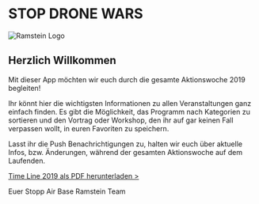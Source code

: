 <h1 class="center-text">
  STOP DRONE WARS
</h1>
<img class="center-image" alt="Ramstein Logo" src="./assets/logo-startpage.png">

## Herzlich Willkommen

Mit dieser App möchten wir euch durch die gesamte Aktionswoche 2019 begleiten!

Ihr könnt hier die wichtigsten Informationen zu allen Veranstaltungen ganz einfach finden. Es gibt die Möglichkeit, das Programm nach Kategorien zu sortieren und den Vortrag oder Workshop, den ihr auf gar keinen Fall verpassen wollt, in euren Favoriten zu speichern. 

Lasst ihr die Push Benachrichtigungen zu, halten wir euch über aktuelle Infos, bzw. Änderungen,  während der gesamten Aktionswoche auf dem Laufenden.

 [Time Line 2019 als PDF herunterladen >](https://www.ramstein-kampagne.eu/wp-content/uploads/2019/05/Time-Line-Ramstein-2019-Stand-12.06.pdf)

Euer Stopp Air Base Ramstein Team
